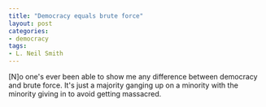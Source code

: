 ```yaml
---
title: "Democracy equals brute force"
layout: post
categories:
- democracy
tags:
- L. Neil Smith
---
```


[N]o one's ever been able to show me any difference between democracy and brute force. It's just a majority ganging up on a minority with the minority giving in to avoid getting massacred.